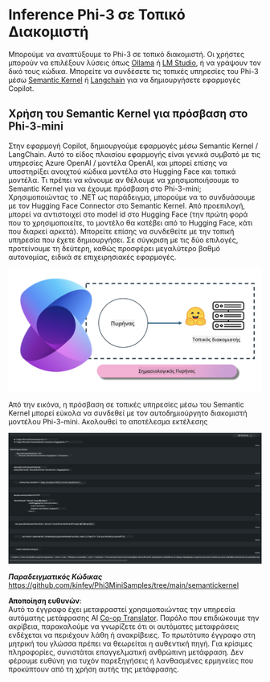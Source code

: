 <!--
CO_OP_TRANSLATOR_METADATA:
{
  "original_hash": "bcf5dd7031db0031abdb9dd0c05ba118",
  "translation_date": "2025-07-16T20:57:22+00:00",
  "source_file": "md/01.Introduction/03/Local_Server_Inference.md",
  "language_code": "el"
}
-->
# **Inference Phi-3 σε Τοπικό Διακομιστή**

Μπορούμε να αναπτύξουμε το Phi-3 σε τοπικό διακομιστή. Οι χρήστες μπορούν να επιλέξουν λύσεις όπως [Ollama](https://ollama.com) ή [LM Studio](https://llamaedge.com), ή να γράψουν τον δικό τους κώδικα. Μπορείτε να συνδέσετε τις τοπικές υπηρεσίες του Phi-3 μέσω [Semantic Kernel](https://github.com/microsoft/semantic-kernel?WT.mc_id=aiml-138114-kinfeylo) ή [Langchain](https://www.langchain.com/) για να δημιουργήσετε εφαρμογές Copilot.

## **Χρήση του Semantic Kernel για πρόσβαση στο Phi-3-mini**

Στην εφαρμογή Copilot, δημιουργούμε εφαρμογές μέσω Semantic Kernel / LangChain. Αυτό το είδος πλαισίου εφαρμογής είναι γενικά συμβατό με τις υπηρεσίες Azure OpenAI / μοντέλα OpenAI, και μπορεί επίσης να υποστηρίξει ανοιχτού κώδικα μοντέλα στο Hugging Face και τοπικά μοντέλα. Τι πρέπει να κάνουμε αν θέλουμε να χρησιμοποιήσουμε το Semantic Kernel για να έχουμε πρόσβαση στο Phi-3-mini; Χρησιμοποιώντας το .NET ως παράδειγμα, μπορούμε να το συνδυάσουμε με τον Hugging Face Connector στο Semantic Kernel. Από προεπιλογή, μπορεί να αντιστοιχεί στο model id στο Hugging Face (την πρώτη φορά που το χρησιμοποιείτε, το μοντέλο θα κατέβει από το Hugging Face, κάτι που διαρκεί αρκετά). Μπορείτε επίσης να συνδεθείτε με την τοπική υπηρεσία που έχετε δημιουργήσει. Σε σύγκριση με τις δύο επιλογές, προτείνουμε τη δεύτερη, καθώς προσφέρει μεγαλύτερο βαθμό αυτονομίας, ειδικά σε επιχειρησιακές εφαρμογές.

![sk](../../../../../translated_images/sk.d03785c25edc6d445a2e9ae037979e544e0b0c482f43c7617b0324e717b9af62.el.png)

Από την εικόνα, η πρόσβαση σε τοπικές υπηρεσίες μέσω του Semantic Kernel μπορεί εύκολα να συνδεθεί με τον αυτοδημιούργητο διακομιστή μοντέλου Phi-3-mini. Ακολουθεί το αποτέλεσμα εκτέλεσης

![skrun](../../../../../translated_images/skrun.5aafc1e7197dca2020eefcaeaaee184d29bb0cf1c37b00fd9c79acc23a6dc8d2.el.png)

***Παραδειγματικός Κώδικας*** https://github.com/kinfey/Phi3MiniSamples/tree/main/semantickernel

**Αποποίηση ευθυνών**:  
Αυτό το έγγραφο έχει μεταφραστεί χρησιμοποιώντας την υπηρεσία αυτόματης μετάφρασης AI [Co-op Translator](https://github.com/Azure/co-op-translator). Παρόλο που επιδιώκουμε την ακρίβεια, παρακαλούμε να γνωρίζετε ότι οι αυτόματες μεταφράσεις ενδέχεται να περιέχουν λάθη ή ανακρίβειες. Το πρωτότυπο έγγραφο στη μητρική του γλώσσα πρέπει να θεωρείται η αυθεντική πηγή. Για κρίσιμες πληροφορίες, συνιστάται επαγγελματική ανθρώπινη μετάφραση. Δεν φέρουμε ευθύνη για τυχόν παρεξηγήσεις ή λανθασμένες ερμηνείες που προκύπτουν από τη χρήση αυτής της μετάφρασης.